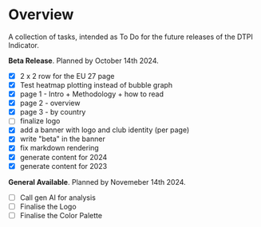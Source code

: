 # Overview

A collection of tasks, intended as To Do for the future releases of the DTPI Indicator. 

**Beta Release**. Planned by October 14th 2024.

- [x] 2 x 2 row for the EU 27 page
- [x] Test heatmap plotting instead of bubble graph
- [x] page 1 - Intro + Methodology + how to read
- [x] page 2 - overview
- [x] page 3 - by country
- [ ] finalize logo
- [x] add a banner with logo and club identity (per page)
- [x] write "beta" in the banner
- [x] fix markdown rendering
- [x] generate content for 2024 
- [x] generate content for 2023

**General Available**. Planned by Novemeber 14th 2024.

- [ ] Call gen AI for analysis
- [ ] Finalise the Logo
- [ ] Finalise the Color Palette
